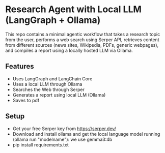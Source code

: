# Research Agent with Local LLM (LangGraph + Ollama)

This repo contains a minimal agentic workflow that takes a research topic from the user, performs a web search using Serper API, retrieves content from different sources (news sites, Wikipedia, PDFs, generic webpages), and compiles a report using a locally hosted LLM via Ollama.

## Features

- Uses LangGraph and LangChain Core
- Uses a local LLM through Ollama
- Searches the Web through Serper
- Generates a report using local LLM (Ollama)
- Saves to pdf

## Setup

- Get your free Serper key from https://serper.dev/
- Download and install ollama and get the local language model running (ollama run "modelname"): we use gemma3:4b
- pip install requirements.txt

